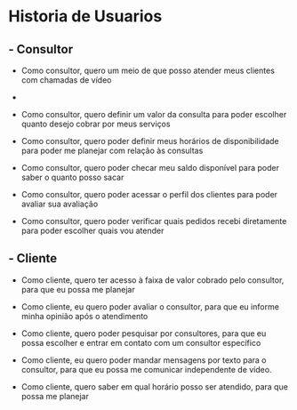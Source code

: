 # Historia de Usuarios
## - Consultor

- Como consultor, quero um meio de que posso atender meus clientes com chamadas de vídeo
- 
- Como consultor, quero definir um valor da consulta para poder escolher quanto desejo cobrar por meus serviços 

- Como consultor, quero poder definir meus horários de disponibilidade para poder me planejar com relação às consultas

- Como consultor, quero poder checar meu saldo disponível para poder saber o quanto posso sacar

- Como consultor, quero poder acessar o perfil dos clientes para poder avaliar sua avaliação 

- Como consultor, quero poder verificar quais pedidos recebi diretamente para poder escolher quais vou atender

## - Cliente

- Como cliente, quero ter acesso à faixa de valor cobrado pelo consultor, para que eu possa me planejar 

- Como cliente, eu quero poder avaliar o consultor, para que eu informe minha opinião após o atendimento

- Como cliente, quero poder pesquisar por consultores, para que eu possa escolher e entrar em contato com um consultor específico 

- Como cliente, eu quero poder mandar mensagens por texto para o consultor, para que eu possa me comunicar independente de vídeo.

- Como cliente, quero saber em qual horário posso ser atendido, para que possa me planejar
